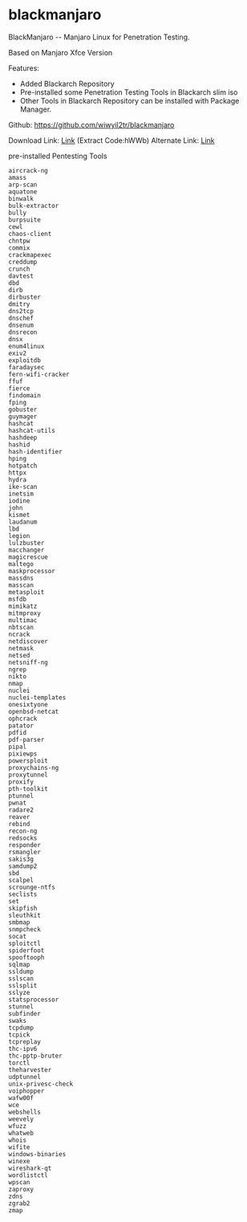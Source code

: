 # blackmanjaro
BlackManjaro -- Manjaro Linux for Penetration Testing.

Based on Manjaro Xfce Version<br>

 Features:<br>
* Added Blackarch Repository
* Pre-installed some Penetration Testing Tools in Blackarch slim iso
* Other Tools in Blackarch Repository can be installed with Package Manager.

Github: https://github.com/wiwyil2tr/blackmanjaro

Download Link: [Link](https://www.123pan.com/s/jR1SVv-GLx6d.html) (Extract Code:hWWb)
Alternate Link: [Link](https://36-134-210-38.d.cjjd15.com:30443/download-cdn.123pan.cn/123-107/01474e1d/1813490079-0/01474e1d21c88abe6185e5aa10340c6b/c-m6?v=5&t=1691481015&s=16914810152097d0acb888a95af728337e1d4b9650&r=MG9W8T&bzc=1&bzs=1813490079&filename=blackmanjaro-23.0.0-230807-linux61.iso&x-mf-biz-cid=1f44f82c-4c05-4181-a0e9-7568bad167bb-47df1e&auto_redirect=0&xmfcid=2507fc60-b650-4ef9-9449-d95ca8e53943-1-cd8a62355)

pre-installed Pentesting Tools

```
aircrack-ng
amass
arp-scan
aquatone
binwalk
bulk-extractor
bully
burpsuite
cewl
chaos-client
chntpw
commix
crackmapexec
creddump
crunch
davtest
dbd
dirb
dirbuster
dmitry
dns2tcp
dnschef
dnsenum
dnsrecon
dnsx
enum4linux
exiv2
exploitdb
faradaysec
fern-wifi-cracker
ffuf
fierce
findomain
fping
gobuster
guymager
hashcat
hashcat-utils
hashdeep
hashid
hash-identifier
hping
hotpatch
httpx
hydra
ike-scan
inetsim
iodine
john
kismet
laudanum
lbd
legion
lulzbuster
macchanger
magicrescue
maltego
maskprocessor
massdns
masscan
metasploit
msfdb
mimikatz
mitmproxy
multimac
nbtscan
ncrack
netdiscover
netmask
netsed
netsniff-ng
ngrep
nikto
nmap
nuclei
nuclei-templates
onesixtyone
openbsd-netcat
ophcrack
patator
pdfid
pdf-parser
pipal
pixiewps
powersploit
proxychains-ng
proxytunnel
proxify
pth-toolkit
ptunnel
pwnat
radare2
reaver
rebind
recon-ng
redsocks
responder
rsmangler
sakis3g
samdump2
sbd
scalpel
scrounge-ntfs
seclists
set
skipfish
sleuthkit
smbmap
snmpcheck
socat
sploitctl
spiderfoot
spooftooph
sqlmap
ssldump
sslscan
sslsplit
sslyze
statsprocessor
stunnel
subfinder
swaks
tcpdump
tcpick
tcpreplay
thc-ipv6
thc-pptp-bruter
torctl
theharvester
udptunnel
unix-privesc-check
voiphopper
wafw00f
wce
webshells
weevely
wfuzz
whatweb
whois
wifite
windows-binaries
winexe
wireshark-qt
wordlistctl
wpscan
zaproxy
zdns
zgrab2
zmap
```
